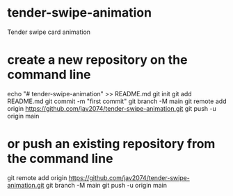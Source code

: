 # tender-swipe-animation
Tender swipe card animation


# create a new repository on the command line
echo "# tender-swipe-animation" >> README.md
git init
git add README.md
git commit -m "first commit"
git branch -M main
git remote add origin https://github.com/jav2074/tender-swipe-animation.git
git push -u origin main

# or push an existing repository from the command line
git remote add origin https://github.com/jav2074/tender-swipe-animation.git
git branch -M main
git push -u origin main
